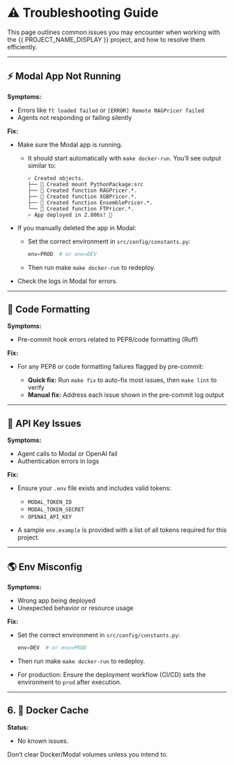 # ⚠️ Troubleshooting Guide

This page outlines common issues you may encounter when working with the {{ PROJECT_NAME_DISPLAY }} project, and how to resolve them efficiently.

---

## ⚡ Modal App Not Running

**Symptoms:**

- Errors like `ft loaded failed` or `[ERROR] Remote RAGPricer failed`
- Agents not responding or failing silently

**Fix:**

- Make sure the Modal app is running.

    - It should start automatically with `make docker-run`. You’ll see output similar to:

        ```
        ✓ Created objects.
        ├── 🔨 Created mount PythonPackage:src
        ├── 🔨 Created function RAGPricer.*.
        ├── 🔨 Created function XGBPricer.*.
        ├── 🔨 Created function EnsemblePricer.*.
        └── 🔨 Created function FTPricer.*.
        ✓ App deployed in 2.806s! 🎉
        ```

- If you manually deleted the app in Modal:

    - Set the correct environment in `src/config/constants.py`:
        ```py
        env=PROD  # or env=DEV
        ```
    - Then run make `make docker-run` to redeploy.

- Check the logs in Modal for errors.

---

## 🎨 Code Formatting

**Symptoms:**

- Pre-commit hook errors related to PEP8/code formatting (Ruff)

**Fix:**

- For any PEP8 or code formatting failures flagged by pre-commit:

    - **Quick fix:** Run `make fix` to auto-fix most issues, then `make lint` to verify
    - **Manual fix:** Address each issue shown in the pre-commit log output

---

## 🔑 API Key Issues

**Symptoms:**

- Agent calls to Modal or OpenAI fail
- Authentication errors in logs

**Fix:**

- Ensure your `.env` file exists and includes valid tokens:

    - `MODAL_TOKEN_ID`
    - `MODAL_TOKEN_SECRET`
    - `OPENAI_API_KEY`

- A sample `env.example` is provided with a list of all tokens required for this project.

---

## 🌎 Env Misconfig

**Symptoms:**

- Wrong app being deployed
- Unexpected behavior or resource usage

**Fix:**

- Set the correct environment in `src/config/constants.py`:
    ```py
    env=DEV  # or env=PROD
    ```
- Then run make `make docker-run` to redeploy.

- For production: Ensure the deployment workflow (CI/CD) sets the environment to `prod` after execution.

---

## 6. 🐳 Docker Cache

**Status:**

- No known issues.

Don’t clear Docker/Modal volumes unless you intend to.
